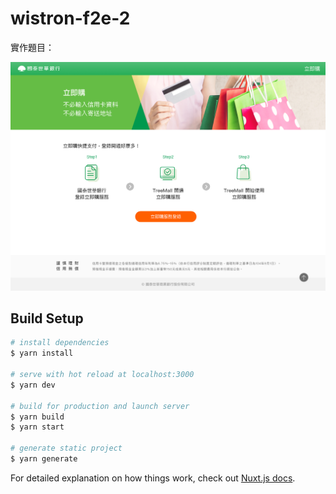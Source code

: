 # wistron-f2e-2

實作題目：

![面試切版題目](https://github.com/hwupu/wistron-f2e-2/blob/22d305c3752ebfaf72a57ce9b3d401fa1109e311/%E9%9D%A2%E8%A9%A6%E5%88%87%E7%89%88%E9%A1%8C%E7%9B%AE/%E5%9C%96%E6%AA%94/01.%20PC_%E7%AB%8B%E5%8D%B3%E8%B3%BC_%E5%BC%95%E5%B0%8E%E9%A0%81.png?raw=true)



## Build Setup

```bash
# install dependencies
$ yarn install

# serve with hot reload at localhost:3000
$ yarn dev

# build for production and launch server
$ yarn build
$ yarn start

# generate static project
$ yarn generate
```

For detailed explanation on how things work, check out [Nuxt.js docs](https://nuxtjs.org).
